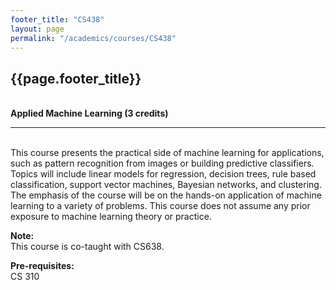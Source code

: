 ```yaml
---
footer_title: "CS438"
layout: page
permalink: "/academics/courses/CS438"
---
```


## {{page.footer_title}}

\
**Applied Machine Learning (3 credits)**

---

\
This course presents the practical side of machine learning for applications, such as pattern recognition from images or building predictive classifiers. Topics will include linear models for regression, decision trees, rule based classification, support vector machines, Bayesian networks, and clustering. The emphasis of the course will be on the hands-on application of machine learning to a variety of problems. This course does not assume any prior exposure to machine learning theory or practice.

**Note:**
\
This course is co-taught with CS638.

**Pre-requisites:**
\
CS 310
